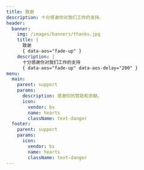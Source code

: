 ```yaml
---
title: 致谢
description: 十分感谢你对我们工作的支持。
header:
  banner:
    img: /images/banners/thanks.jpg
    title: |
      致谢
      { data-aos="fade-up" }
    description: |
      十分感谢你对我们工作的支持
      { data-aos="fade-up" data-aos-delay="200" }
menu:
  main:
    parent: support
    params:
      description: 感谢你的赞助和贡献。
      icon:
        vendor: bs
        name: hearts
        className: text-danger
  footer:
    parent: support
    params:
      icon:
        vendor: bs
        name: hearts
        className: text-danger
---
```

